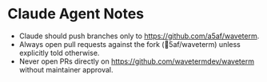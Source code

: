 # Claude Agent Notes

- Claude should push branches only to https://github.com/a5af/waveterm.
- Always open pull requests against the fork (5af/waveterm) unless explicitly told otherwise.
- Never open PRs directly on https://github.com/wavetermdev/waveterm without maintainer approval.
